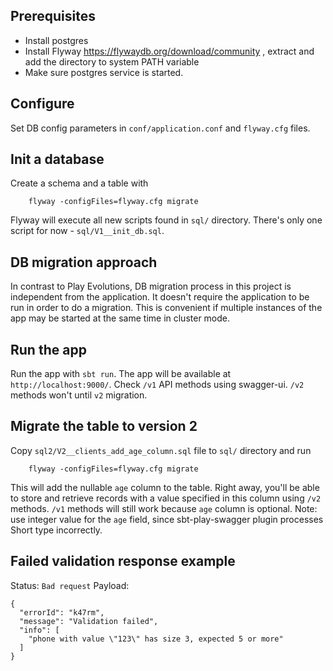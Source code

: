 ## Prerequisites
- Install postgres
- Install Flyway https://flywaydb.org/download/community , extract and add the directory to system PATH variable
- Make sure postgres service is started.

## Configure
Set DB config parameters in `conf/application.conf` and `flyway.cfg` files.

## Init a database
Create a schema and a table with
```
    flyway -configFiles=flyway.cfg migrate
```
Flyway will execute all new scripts found in `sql/` directory.
There's only one script for now - `sql/V1__init_db.sql`.

## DB migration approach
In contrast to Play Evolutions, DB migration process in this project is independent from the application.
It doesn't require the application to be run in order to do a migration.
This is convenient if multiple instances of the app may be started at the same time in cluster mode.

## Run the app
Run the app with `sbt run`. The app will be available at `http://localhost:9000/`.
Check `/v1` API methods using swagger-ui. `/v2` methods won't until `v2` migration.

## Migrate the table to version 2
Copy `sql2/V2__clients_add_age_column.sql` file to `sql/` directory and run
```
    flyway -configFiles=flyway.cfg migrate
```
This will add the nullable `age` column to the table.
Right away, you'll be able to store and retrieve records with a value specified in this column using `/v2` methods.
`/v1` methods will still work because `age` column is optional.
Note: use integer value for the `age` field, since sbt-play-swagger plugin processes Short type incorrectly.

## Failed validation response example
Status: `Bad request`
Payload:
```
{
  "errorId": "k47rm",
  "message": "Validation failed",
  "info": [
    "phone with value \"123\" has size 3, expected 5 or more"
  ]
}
```